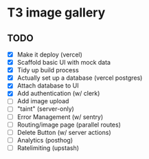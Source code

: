 # T3 image gallery

## TODO

- [x] Make it deploy (vercel)
- [x] Scaffold basic UI with mock data
- [x] Tidy up build process
- [x] Actually set up a database (vercel postgres)
- [x] Attach database to UI
- [x] Add authentication (w/ clerk)
- [ ] Add image upload
- [ ] "taint" (server-only)
- [ ] Error Management (w/ sentry)
- [ ] Routing/image page (parallel routes)
- [ ] Delete Button (w/ server actions)
- [ ] Analytics (posthog)
- [ ] Ratelimiting (upstash)
